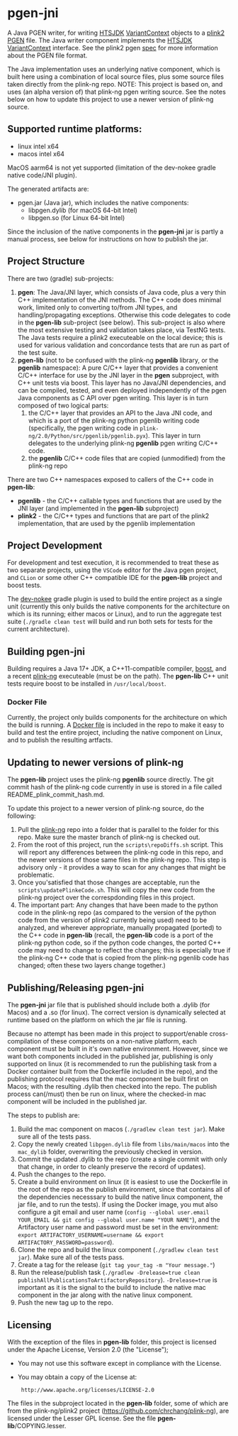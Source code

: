 # pgen-jni

A Java PGEN writer, for writing [HTSJDK](https://github.com/samtools/htsjdk)
[VariantContext](https://github.com/samtools/htsjdk/blob/master/src/main/java/htsjdk/variant/variantcontext/writer/VariantContextWriter.java)
objects to a [plink2](https://www.cog-genomics.org/plink/2.0) [PGEN](https://www.cog-genomics.org/plink/2.0/input#pgen)
file. The Java writer component implements the [HTSJDK](https://github.com/samtools/htsjdk)
[VariantContext](https://github.com/samtools/htsjdk/blob/master/src/main/java/htsjdk/variant/variantcontext/writer/VariantContextWriter.java)
interface. See the plink2 pgen [spec](https://github.com/chrchang/plink-ng/tree/master/pgen_spec) for more information about the PGEN file format.

The Java implementation uses an underlying native component, which is built here using a combination of local source files, plus some source
files taken directly from the plink-ng repo. NOTE: This project is based on, and uses (an alpha version of) that plink-ng pgen writing source.
See the notes below on how to update this project to use a newer version of plink-ng source.

## Supported runtime platforms:
- linux intel x64
- macos intel x64

MacOS aarm64 is not yet supported (limitation of the dev-nokee gradle native code/JNI plugin).

The generated artifacts are:
- pgen.jar (Java jar), which includes the native components:
  - libpgen.dylib (for macOS 64-bit Intel)
  - libpgen.so  (for Linux 64-bit Intel)

Since the inclusion of the native components in the **pgen-jni** jar is partly a manual process, see below for instructions on how to
publish the jar.
## Project Structure

There are two (gradle) sub-projects:
1. **pgen**: The Java/JNI layer, which consists of Java code, plus a very thin C++ implementation of the JNI methods. The C++ code does minimal
work, limited only to converting to/from JNI types, and handling/propagating exceptions. Otherwise this code delegates to code in the **pgen-lib**
sub-project (see below). This sub-project is also where the most extensive testing and validation takes place, via TestNG tests. The Java tests
require a plink2 executeable on the local device; this is used for various validation and concordance tests that are run as part of the test suite.
2. **pgen-lib** (not to be confused with the plink-ng **pgenlib** library, or the **pgenlib** namespace): A pure C/C++ layer that provides a convenient
C/C++ interface for use by the JNI layer in the **pgen** subproject, with C++ unit tests via boost. This layer has no Java/JNI dependencies, and
can be compiled, tested, and even deployed independently of the pgen Java components as C API over pgen writing. This layer is in turn composed of
two logical parts:
    1. the C/C++ layer that provides an API to the Java JNI code, and which is a port of the plink-ng python pgenlib writing code (specifically, the
    pgen writing code in `plink-ng/2.0/Python/src/pgenlib/pgenlib.pyx`). This layer in turn delegates to the underlying plink-ng **pgenlib** pgen
    writing C/C++ code.
    2. the **pgenlib** C/C++ code files that are copied (unmodified) from the plink-ng repo
  
  There are two C++ namespaces exposed to callers of the C++ code in **pgen-lib**:
  - **pgenlib** - the C/C++ callable types and functions that are used by the JNI layer (and implemented in the **pgen-lib** subproject)
  - **plink2** - the C/C++ types and functions that are part of the plink2 implementation, that are used by the pgenlib implementation

## Project Development
For development and test execution, it is recommended to treat these as two separate projects, using the `VSCode` editor for the Java
pgen project, and `CLion` or some other C++ compatible IDE for the **pgen-lib** project and boost tests.

The [dev-nokee](https://docs.nokee.dev/manual/jni-library-plugin.html) gradle plugin is used to build the entire project as a single unit
(currently this only builds the native components for the architecture on which is its running; either macos or Linux), and to run the
aggregate test suite (`./gradle clean test` will build and run both sets for tests for the current architecture).

## Building pgen-jni

Building requires a Java 17+ JDK, a C++11-compatible compiler, [boost](https://www.boost.org/doc/libs/1_80_0/libs/test/doc/html/index.html),
and a recent [plink-ng](https://www.cog-genomics.org/plink/2.0/) executeable (must be on the path). The **pgen-lib** C++ unit tests require boost
to be installed in `/usr/local/boost`.

### Docker File
Currently, the project only builds components for the architecture on which the build is running. A [Docker file]() is included in the repo to
make it easy to build and test the entire project, including the native component on Linux, and to publish the resulting artfacts.

## Updating to newer versions of plink-ng
The **pgen-lib** project uses the plink-ng **pgenlib** source directly. The git commit hash of the plink-ng code currently in use is stored in a file
called README_plink_commit_hash.md.

To update this project to a newer version of plink-ng source, do the following:
1. Pull the [plink-ng](https://www.cog-genomics.org/plink) repo into a folder that is parallel to the folder for this repo. Make sure the
master branch of plink-ng is checked out.
2. From the root of this project, run the `scripts\repoDiffs.sh` script. This will report any differences between the plink-ng code in this
repo, and the newer versions of those same files in the plink-ng repo. This step is advisory only - it provides a way to scan for any changes
that might be problematic.
3. Once you'satisfied that those changes are acceptable, run the `scripts\updatePlinkeCode.sh`. This will copy the new code from the plink-ng
project over the correspdonding files in this project.
4. The important part: Any changes that have been made to the python code in the plink-ng repo (as compared to the version of the python code
from the version of plink2 currently being used) need to be analyzed, and wherever appropriate, manually propagated (ported) to the C++ code in
**pgen-lib** (recall, the **pgen-lib** code is a port of the plink-ng python code, so if the python code changes, the ported C++ code may need
to change to reflect the changes; this is especially true if the plink-ng C++ code that is copied from the plink-ng pgenlib code has changed;
often these two layers change together.)

## Publishing/Releasing pgen-jni

The **pgen-jni** jar file that is published should include both a .dylib (for Macos) and a .so (for linux). The correct version is dynamically
selected at runtime based on the platform on which the jar file is running.

Because no attempt has been made in this project to support/enable cross-compilation of these components on a non-native platform, each
component must be built in it's own native environment. However, since we want both components included in the published jar, publishing
is only supported on linux (it is recommended to run the publishing task from a Docker container built from the Dockerfile included in
the repo), and the publishing protocol requires that the mac component be built first on Macos; with the resulting .dylib then checked
into the repo. The publish process can(/must) then be run on linux, where the checked-in mac component will be included in the published
jar.

The steps to publish are:
1. Build the mac component on macos (`./gradlew clean test jar`). Make sure all of the tests pass.
2. Copy the newly created `libpgen.dylib` file from `libs/main/macos` into the `mac_dylib` folder, overwriting the previously checked in version.
3. Commit the updated .dylib to the repo (create a single commit with only that change, in order to cleanly preserve the record of updates).
4. Push the changes to the repo.
5. Create a build environment on linux (it is easiest to use the Dockerfile in the root of the repo as the publish environment, since that
contains all of the dependencies necesssary to build the native linux component, the jar file, and to run the tests). If using the Docker
image, you mut also configure a git email and user name (`config --global user.email YOUR_EMAIL && git config --global user.name "YOUR NAME"`),
and the Artifactory user name and password must be set in the environment: `export ARTIFACTORY_USERNAME=username && export ARTIFACTORY_PASSWORD=password`).
6. Clone the repo and build the linux component (`./gradlew clean test jar`). Make sure all of the tests pass.
7. Create a tag for the release (`git tag your_tag -m "Your message."`)
8. Run the release/publish task (`./gradlew -Drelease=true clean publishAllPublicationsToArtifactoryRepository`). `-Drelease=true` is important
as it is the signal to the build to include the native mac component in the jar along with the native linux component.
9. Push the new tag up to the repo.

## Licensing
With the exception of the files in **pgen-lib** folder, this project is
licensed under the Apache License, Version 2.0 (the "License");
- You may not use this software except in compliance with the License.
- You may obtain a copy of the License at:

       http://www.apache.org/licenses/LICENSE-2.0

The files in the subproject located in the **pgen-lib** folder, some of which are from the plink-ng/plink2 project
(https://github.com/chrchang/plink-ng), are licensed under the Lesser GPL license. See the file **pgen-lib**/COPYING.lesser.
